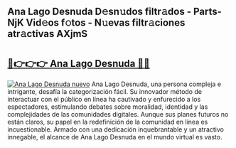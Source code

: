 ## Ana Lago Desnuda D𝚎sn𝚞dos filtr𝚊dos - Parts-NjK Vid𝚎os f𝚘tos - N𝚞evas filtr𝚊ciones atr𝚊ctivas AXjmS

# <h2><a href="http://mb1mbuq.tromn.icu/?c=Ana+Lago+Desnuda">🔗👉👉👉 Ana Lago Desnuda 🔗🔗</a></h2>

[![Ana Lago Desnuda nuevo](https://i.imgur.com/pEAQMta.gif)](http://mb1mbuq.tromn.icu/?c=Ana+Lago+Desnuda)
Ana Lago Desnuda, una persona compleja e intrigante, desafía la categorización fácil. Su innovador método de interactuar con el público en línea ha cautivado y enfurecido a los espectadores, estimulando debates sobre moralidad, identidad y las complejidades de las comunidades digitales. Aunque sus planes futuros no están claros, su papel en la redefinición de la comunidad en línea es incuestionable. Armado con una dedicación inquebrantable y un atractivo innegable, el alcance de Ana Lago Desnuda en el mundo virtual es vasto.
